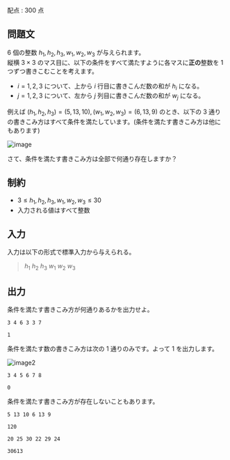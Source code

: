 配点 : $300$ 点

## 問題文

$6$ 個の整数 $h_1, h_2, h_3, w_1, w_2, w_3$ が与えられます。<br>
縦横 $3 \times 3$ のマス目に、以下の条件をすべて満たすように各マスに**正の**整数を $1$ つずつ書きこむことを考えます。

- $i=1,2,3$ について、上から $i$ 行目に書きこんだ数の和が $h_i$ になる。
- $j=1,2,3$ について、左から $j$ 列目に書きこんだ数の和が $w_j$ になる。

例えば $(h_1, h_2, h_3) = (5, 13, 10), (w_1, w_2, w_3) = (6, 13, 9)$ のとき、以下の $3$ 通りの書きこみ方はすべて条件を満たしています。(条件を満たす書きこみ方は他にもあります)

![image](https://img.atcoder.jp/ghi/42e99457e52ca5e6d335b2dbda72d9ab.png)

さて、条件を満たす書きこみ方は全部で何通り存在しますか？

## 制約

- $3 \leq h_1, h_2, h_3, w_1, w_2, w_3 \leq 30$
- 入力される値はすべて整数

## 入力

入力は以下の形式で標準入力から与えられる。

> $h_1$ $h_2$ $h_3$ $w_1$ $w_2$ $w_3$

## 出力

条件を満たす書きこみ方が何通りあるかを出力せよ。

```input1
3 4 6 3 3 7
```

```output1
1
```

条件を満たす数の書きこみ方は次の $1$ 通りのみです。よって $1$ を出力します。

![image2](https://img.atcoder.jp/ghi/d53ea47321716fe799854c72b7beff3c.jpg)

```input2
3 4 5 6 7 8
```

```output2
0
```

条件を満たす書きこみ方が存在しないこともあります。

```input3
5 13 10 6 13 9
```

```output3
120
```

```input4
20 25 30 22 29 24
```

```output4
30613
```